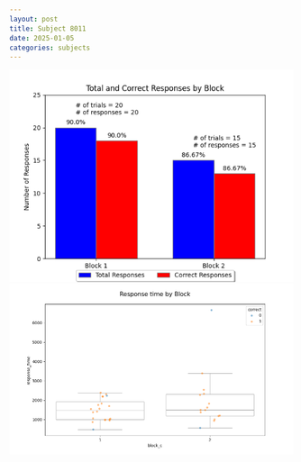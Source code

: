 ```yaml
---
layout: post
title: Subject 8011
date: 2025-01-05
categories: subjects
---
```


![](data/8011/run-25/8011_ATS_responses.png)
![](data/8011/run-25/8011_ATS_rt.png)
